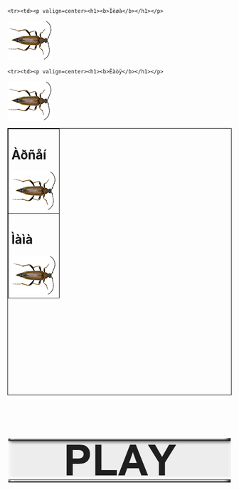 

<table  class="cl" height="600" width="1150" border="1" bordercolor="black"><tr><td><p valign=center><h1><b>Àðñåí</b></h1></p>
<img  src="sticto.png" id="1" style=" margin-left: 0%" >
</td></tr>
	
	
<tr><td><p valign=center ><h1><b>Ìàìà</b></h1></p>
<img src="sticto.png" id="2" style=" margin-left: 0%" >
</td></tr>
	
	<tr><td><p valign=center><h1><b>Ìèøà</b></h1></p>
<img src="sticto.png" id="3" style=" margin-left: 0%" >
</td></tr>
	
	<tr><td><p valign=center><h1><b>Êàòÿ</b></h1></p>
<img src="sticto.png" id="4" style=" margin-left: 0%" >
</td></tr>
	
</table>


<center><font color="red" size="+6"><b><div style="position: absolute; left:30%;  top:200;"  id='p'></div></b></font></center>

<br><br><br><br>
<a href='index.htm'><center><img src="p_menubutton1.gif"></center></a>


<script>
/*	const tabl= document.getElementsByClassName('cl').width='500';*/
	
	
	const cre= document.querySelector('#p');
/*	const tablColor= document.querySelector('#tab');
*/	
	
	
let d=0;	
	const img= document.getElementById('1');
	 let k=0;
const interval= setInterval( function(){
	 k=k+Math.random();
   /*img.src="Harley-Davidson.jpg";*/
	const ran= img.style['margin-left']=50*k;
	
	if(d==1) {	return clearInterval(interval);}
	else {
   if (ran > 1000 ) { clearInterval(interval); d=1; cre.style['top']=50; return cre.innerHTML="ÀÐÑÅÍ <font color=black>  âûèãðàë! </font>"; }}

		
},200);
	
	
	
	
	
	
		const img1= document.getElementById('2');
	 let l=0;
const interval1= setInterval( function(){
	 l=l+Math.random();
   /*img.src="Harley-Davidson.jpg";*/
   const ran1= img1.style['margin-left']=50*l;
	
	if(d==1) {	return clearInterval(interval1);} else {
	
   if (ran1 >1000) { clearInterval(interval1); d=1;  cre.style['top']=200; return cre.innerHTML="ÌÀÌÀ <font color=black>  âûèãðàëà! </font>";}}
	
		
},200);
	
	
	
	
	
	
	
	
	
		const img2= document.getElementById('3');
	 let p=0;
const interval2= setInterval( function(){
	 p=p+Math.random();
   /*img.src="Harley-Davidson.jpg";*/
   const ran2= img2.style['margin-left']=50*p;
	
	if(d==1) {	return clearInterval(interval2);} else {
   if (ran2 > 1000 ) { clearInterval(interval2); d=1; cre.style['top']=350;  return cre.innerHTML="ÌÈØÀ <font color=black>  âûèãðàë! </font>";}}
	
		
},200);
	
	
	
	
	
	
		const img3= document.getElementById('4');
	 let o=0;
const interval3= setInterval( function(){
	 o=o+Math.random();
   /*img.src="Harley-Davidson.jpg";*/
   const ran3= img3.style['margin-left']=50*o;
	
	if(d==1) {	return clearInterval(interval3);} else {
   if (ran3 > 1000 ) { clearInterval(interval3); d=1; cre.style['top']=500;  return cre.innerHTML="ÊÀÒß <font color=black>  âûèãðàëà! </font>";}}
	
		
},200);
	
	
	
</script>

